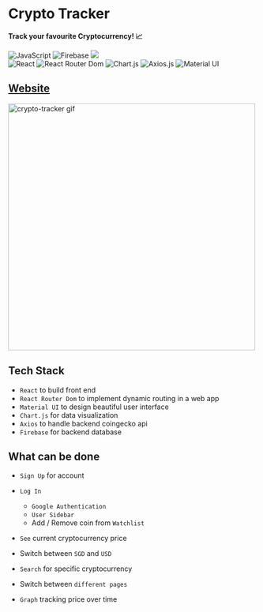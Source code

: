 # Crypto Tracker

<b>Track your favourite Cryptocurrency! 📈</b>


![JavaScript](https://img.shields.io/badge/-JavaScript-%23F7DF1C?style=flat-square&logo=javascript&logoColor=000000&labelColor=%23F7DF1C&color=%23FFCE5A)
![Firebase](https://img.shields.io/badge/-Firebase-FF8E00?style=flat-square&logo=firebase)
<a href="https://github.com/piyush-eon/react-crypto-tracker" alt="reference" target="_blank"><img src="http://img.shields.io/badge/-Reference-007ACC?style=flat-square&logo=github&logoColor=ffffff" > </a>
<br>
![React](https://img.shields.io/badge/-React-61DAFB?style=flat-square&logo=react&logoColor=ffffff)
![React Router Dom](https://img.shields.io/badge/-React%20Router%20Dom-61DAFB?style=flat-square&logo=reactrouter)
![Chart.js](https://img.shields.io/badge/-Chart.js-61DAFB?style=flat-square&logo=Chart.js)
![Axios.js](https://img.shields.io/badge/-Axios.js-61DAFB?style=flat-square&logo=react&logoColor=ffffff)
![Material UI](https://img.shields.io/badge/-Material%20UI-61DAFB?style=flat-square&logo=mui)



## [Website](https://xjqx.github.io/crypto-tracker/)

<img src="crypto-tracker.gif" alt="crypto-tracker gif" width=500 />

## Tech Stack
- `React` to build front end
- `React Router Dom` to implement dynamic routing in a web app
- `Material UI` to design beautiful user interface
- `Chart.js` for data visualization
- `Axios` to handle backend coingecko api
- `Firebase` for backend database

## What can be done
- `Sign Up` for account
- `Log In`
  - `Google Authentication`
  - `User Sidebar`
  - Add / Remove coin from `Watchlist`

- `See` current cryptocurrency price
- Switch between `SGD` and `USD`
- `Search` for specific cryptocurrency
- Switch between `different pages`

- `Graph` tracking price over time
